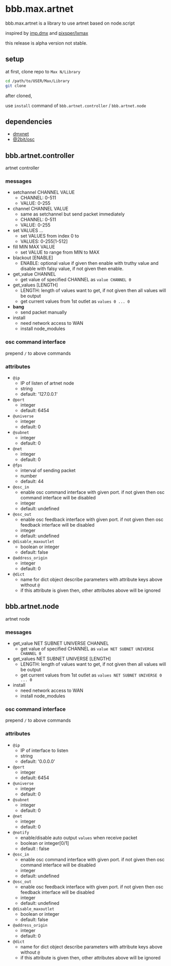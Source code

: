 # bbb.max.artnet

bbb.max.artnet is a library to use artnet based on node.script

inspired by [imp.dmx](https://www.theimpersonalstereo.com/impdmx) and [pixsper/lxmax](https://github.com/pixsper/lxmax)

this release is alpha version not stable.

## setup

at first, clone repo to `Max N/Library`

```bash
cd /path/to/USER/Max/Library
git clone 
```

after cloned, 

use `install` command of `bbb.artnet.controller` / `bbb.artnet.node`

## dependencies

* [dmxnet](https://github.com/margau/dmxnet)
* [@2bit/osc](https://github.com/2bbb/node-2bit-osc)

## bbb.artnet.controller

artnet controller

### messages

* setchannel CHANNEL VALUE
    * CHANNEL: 0-511
    * VALUE: 0-255
* channel CHANNEL VALUE
    * same as setchannel but send packet immediately
    * CHANNEL: 0-511
    * VALUE: 0-255
* set VALUES ...
    * set VALUES from index 0 to 
    * VALUES: 0-255[1-512]
* fill MIN MAX VALUE
    * set VALUE to range from MIN to MAX
* blackout [ENABLE]
    * ENABLE: optional value if given then enable with truthy value and disable with falsy value, if not given then enable.
* get_value CHANNEL
    * get value of specified CHANNEL as `value CHANNEL 0`
* get_values [LENGTH]
    * LENGTH: length of values want to get, if not given then all values will be output
    * get current values from 1st outlet as `values 0 ... 0`
* **bang**
    * send packet manually
* install
    * need network access to WAN
    * install node_modules

### osc command interface

prepend `/` to above commands

### attributes

* `@ip`
    * IP of listen of artnet node 
    * string
    * default: '127.0.0.1'
* `@port`
    * integer
    * default: 6454
* `@universe`
    * integer
    * default: 0
* `@subnet`
    * integer
    * default: 0
* `@net`
    * integer
    * default: 0
* `@fps`
    * interval of sending packet
    * number
    * default: 44
* `@osc_in`
    * enable osc command interface with given port. if not given then osc command interface will be disabled
    * integer
    * default: undefined
* `@osc_out`
    * enable osc feedback interface with given port. if not given then osc feedback interface will be disabled
    * integer
    * default: undefined
* `@disable_maxoutlet`
    * boolean or integer
    * default: false
* `@address_origin`
    * integer
    * default: 0
* `@dict`
    * name for dict object describe parameters with attribute keys above without `@`
    * if this attribute is given then, other attributes above will be ignored


## bbb.artnet.node

artnet node

### messages

* get_value NET SUBNET UNIVERSE CHANNEL
    * get value of specified CHANNEL as `value NET SUBNET UNIVERSE CHANNEL 0`
* get_values NET SUBNET UNIVERSE [LENGTH]
    * LENGTH: length of values want to get, if not given then all values will be output
    * get current values from 1st outlet as `values NET SUBNET UNIVERSE 0 ... 0`
* install
    * need network access to WAN
    * install node_modules

### osc command interface

prepend `/` to above commands

### attributes

* `@ip`
    * IP of interface to listen
    * string
    * default: '0.0.0.0'
* `@port`
    * integer
    * default: 6454
* `@universe`
    * integer
    * default: 0
* `@subnet`
    * integer
    * default: 0
* `@net`
    * integer
    * default: 0
* `@notify`
    * enable/disable auto output `values` when receive packet
    * boolean or integer[0/1]
    * default : false
* `@osc_in`
    * enable osc command interface with given port. if not given then osc command interface will be disabled
    * integer
    * default: undefined
* `@osc_out`
    * enable osc feedback interface with given port. if not given then osc feedback interface will be disabled
    * integer
    * default: undefined
* `@disable_maxoutlet`
    * boolean or integer
    * default: false
* `@address_origin`
    * integer
    * default: 0
* `@dict`
    * name for dict object describe parameters with attribute keys above without `@`
    * if this attribute is given then, other attributes above will be ignored
